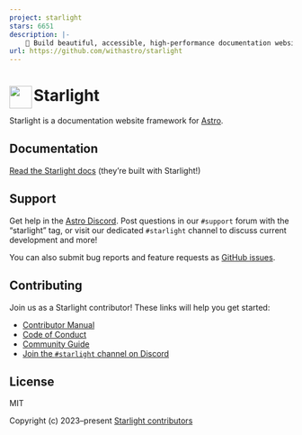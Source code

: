 ```yaml
---
project: starlight
stars: 6651
description: |-
    🌟 Build beautiful, accessible, high-performance documentation websites with Astro
url: https://github.com/withastro/starlight
---
```


# <img src="https://github.com/withastro/starlight/assets/357379/494fcd83-42aa-4891-87e0-87402fa0b6f3" alt="" align="left" width="40" height="40"> Starlight

Starlight is a documentation website framework for [Astro][astro].

## Documentation

[Read the Starlight docs][docs] (they’re built with Starlight!)

## Support

Get help in the [Astro Discord][discord]. Post questions in our `#support` forum with the “starlight” tag, or visit our dedicated `#starlight` channel to discuss current development and more!

You can also submit bug reports and feature requests as [GitHub issues][issues].

## Contributing

Join us as a Starlight contributor! These links will help you get started:

- [Contributor Manual][contributing]
- [Code of Conduct][coc]
- [Community Guide][community]
- [Join the `#starlight` channel on Discord][discord]

## License

MIT

Copyright (c) 2023–present [Starlight contributors][contributors]

[astro]: https://astro.build/
[docs]: https://starlight.astro.build/
[contributing]: https://github.com/withastro/starlight/blob/main/CONTRIBUTING.md
[coc]: https://github.com/withastro/.github/blob/main/CODE_OF_CONDUCT.md
[community]: https://github.com/withastro/.github/blob/main/COMMUNITY_GUIDE.md
[contributors]: https://github.com/withastro/starlight/graphs/contributors
[discord]: https://astro.build/chat/
[issues]: https://github.com/withastro/starlight/issues

